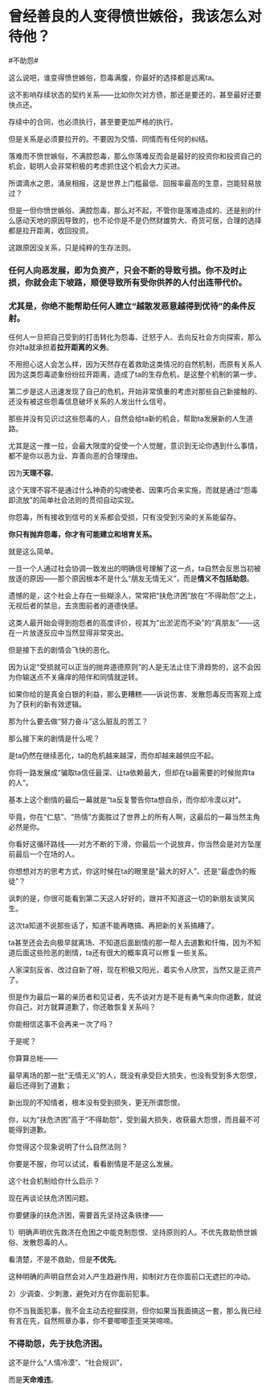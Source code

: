 # 曾经善良的人变得愤世嫉俗，我该怎么对待他？

\#不助怨#

这么说吧，谁变得愤世嫉俗，怨毒满腹，你最好的选择都是远离ta。

这不影响存续状态的契约关系——比如你欠对方债，那还是要还的，甚至最好还要快点还。

存续中的合同，也必须执行，甚至要更加严格的执行。

但是关系是必须要拉开的。不要因为交情、同情而有任何的纠结。

落难而不愤世嫉俗，不满腔怨毒，那么你落难反而会是最好的投资你和投资自己的机会，聪明人会非常积极的考虑抓住这个机会大力买进。

所谓滴水之恩，涌泉相报，这是世界上门槛最低、回报率最高的生意，岂能轻易放过？

但是一但你愤世嫉俗、满腔怨毒，那么对不起，不管你是落难造成的、还是别的什么感动天地的原因导致的，也不论你是不是仍然财雄势大、奇货可居，合理的选择都是拉开距离，收回投资。

这跟原因没关系，只是纯粹的生存法则。

### 任何人向恶发展，即为负资产，只会不断的导致亏损。你不及时止损，你就会走下坡路，顺便导致所有受你供养的人付出连带代价。

### 尤其是，你绝不能帮助任何人建立“越散发恶意越得到优待”的条件反射。

任何人一旦把自己受到的打击转化为怨毒、迁怒于人、去向反社会方向探索，那么你对ta就承担着**拉开距离的义务**。

不用担心这人会怎么样，因为天然存在着救助这类情况的自然机制，而原有关系人因为这类怨毒迹象纷纷拉开距离，造成了ta的生存危机，是这整个机制的第一步。

第二步是这人迅速发现了自己的危机，开始非常慎重的考虑对那些自己新接触的、还没有被这些怨毒信息破坏关系的人发出什么信号。

那些并没有见识过这些怨毒的人，自然会给ta新的机会，帮助ta发展新的人生道路。

尤其是这一推一拉，会最大限度的促使一个人觉醒，意识到无论你遇到什么事情，都不是你以恶为业、弃善向恶的合理理由。

因为**天理不容**。

这个天理不容不是通过什么神奇的勾魂使者、因果巧合来实施，而就是通过“怨毒即流放”的简单社会法则的贯彻自动实现。

你怨毒，所有接收到信号的关系都会受损，只有没受到污染的关系能留存。

**你只有抛弃怨毒，你才有可能建立和培育关系。**

就是这么简单。

一旦一个人通过社会协调一致发出的明确信号理解了这一点，ta自然会反思当初被放逐的原因——那个原因根本不是什么“朋友无情无义”，而是**情义不包括助怨**。



遗憾的是，这个社会上存在一些糊涂人，常常把“扶危济困”放在“不得助怨”之上，无视后者的禁忌，去贪图前者的道德快感。

这类人最开始会得到抱怨者的高度评价，视其为“出淤泥而不染”的“真朋友”——这在一片放逐反应中当然显得非常突出。

但是接下去的剧情会飞快的恶化。

因为认定“受损就可以正当的抛弃道德原则”的人是无法止住下滑趋势的，这不会因为你输送点不关痛痒的陪伴和同情就逆转。

如果你给的是真金白银的利益，那么更糟糕——诉说伤害、发散怨毒反而客观上成为了获利的新有效逻辑。

那为什么要去做“努力奋斗”这么脏乱的苦工？

那么接下来的剧情是什么呢？

是ta仍然在继续恶化，ta的危机越来越深，而你却越来越供应不起。

你将一路发展成“骗取ta信任最深、让ta依赖最大，但却在ta最需要的时候抛弃ta的人”。

基本上这个剧情的最后一幕就是“ta反复警告你ta想自杀，而你却冷漠以对”。

毕竟，你在“仁慈”、“热情”方面胜过了世界上的所有人啊，这最后的一幕当然主角必然是你。

你看好这循环路线——对方不断的下滑，你最后一个说放弃，你当然会是对方坠崖前最后一个在场的人。

你想想对方的思考方式，你这时候在ta的眼里是“最大的好人”、还是“最虚伪的叛徒”？



讽刺的是，你很可能看到第二天这人好好的，跟并不知道这一切的新朋友谈笑风生。

这次ta知道不说那些话了，知道不能再瞎搞、再把新的关系搞糟了。

ta甚至还会去向极早就离场、不知道后面剧情的那一帮人去道歉和忏悔，因为不知道后面这些险恶的剧情，ta还有很大的概率真可以修复一些关系。

人家深刻反省、改过自新了呀，现在积极又阳光，着实令人欣赏，当然又是正资产了。



但是作为最后一幕的亲历者和见证者，先不谈对方是不是有勇气来向你道歉，就说你自己，对方就算道歉了，你还敢恢复关系吗？

你能相信这事不会再来一次了吗？

于是呢？

你算算总帐——

最早离场的那一批“无情无义”的人，既没有承受巨大损失，也没有受到多大怨恨，最后还得到了道歉；

新出现的不知情者，根本没有受到损失，更无所谓怨恨。

你，以为“扶危济困”高于“不得助怨”，受到最大损失，收获最大怨恨，而且最不可能得到道歉。

你觉得这个现象说明了什么自然法则？

你要是不服，你可以试试，看看剧情是不是这么发展。

这个社会机制给你什么启示？



现在再谈论扶危济困问题。

你要健康的扶危济困，需要首先坚持这条铁律——

1）明确声明优先救济在危困之中能克制怨恨、坚持原则的人。不优先救助愤世嫉俗、发散怨毒的人。

看清楚，不是不救助，但是**不优先**。

这种明确的声明自然会对人产生趋避作用，抑制对方在你面前口无遮拦的冲动。

2）少调查、少刺激，避免对方在你面前犯事。

你不当我面犯事，我不会主动去挖掘探测，但你如果当我面搞这一套，那么我已经有言在先，自然照章办事，你不要唧唧歪歪哭哭啼啼。

### 不得助怨，先于扶危济困。



这不是什么“人情冷漠”、“社会规训”，

而是**天命难违**。

